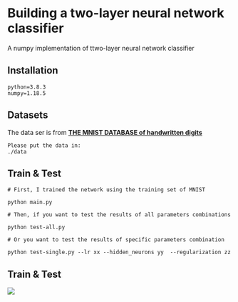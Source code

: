 # Building a two-layer neural network classifier

A numpy implementation of ttwo-layer neural network classifier

## Installation

```
python=3.8.3
numpy=1.18.5
```

## Datasets

The data ser is from [**THE MNIST DATABASE of handwritten digits**](<http://yann.lecun.com/exdb/mnist/>)

```
Please put the data in:
./data
```



## Train & Test

```
# First, I trained the network using the training set of MNIST

python main.py

# Then, if you want to test the results of all parameters combinations

python test-all.py

# Or you want to test the results of specific parameters combination

python test-single.py --lr xx --hidden_neurons yy  --regularization zz

```

## Train & Test

![](weight_0_visual.png.png)
